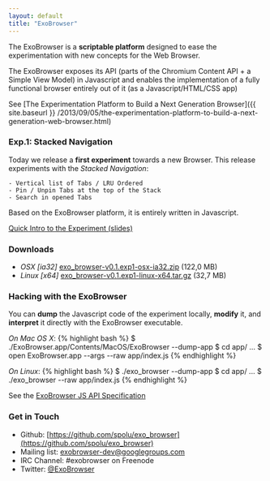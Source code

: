 ```yaml
---
layout: default
title: "ExoBrowser"
---
```



The ExoBrowser is a **scriptable platform** designed to ease the experimentation with new concepts for the Web Browser.

The ExoBrowser exposes its API (parts of the Chromium Content API + a Simple View Model) in Javascript and enables the implementation of a fully functional browser entirely out of it (as a Javascript/HTML/CSS app)

See [The Experimentation Platform to Build a Next Generation Browser]({{ site.baseurl }} /2013/09/05/the-experimentation-platform-to-build-a-next-generation-web-browser.html)

### Exp.1: Stacked Navigation

Today we release a **first experiment** towards a new Browser. This release experiments with the *Stacked Navigation*:

```
- Vertical list of Tabs / LRU Ordered
- Pin / Unpin Tabs at the top of the Stack
- Search in opened Tabs
```

Based on the ExoBrowser platform, it is entirely written in Javascript.

[Quick Intro to the Experiment (slides)](http://slid.es/stanislaspolu/exo_browser-exp1)

### Downloads

- *OSX [ia32]* [exo_browser-v0.1.exp1-osx-ia32.zip](http://bit.ly/1ec5MYP) (122,0 MB)
- *Linux [x64]* [exo_browser-v0.1.exp1-linux-x64.tar.gz](http://bit.ly/15g43Mv) (32,7 MB)

### Hacking with the ExoBrowser

You can **dump** the Javascript code of the experiment locally, **modify** it, and **interpret** it directly with the ExoBrowser executable.

*On Mac OS X*:
{% highlight bash %}
$ ./ExoBrowser.app/Contents/MacOS/ExoBrowser --dump-app
$ cd app/
...
$ open ExoBrowser.app --args --raw app/index.js
{% endhighlight %}

*On Linux*:
{% highlight bash %}
$ ./exo_browser --dump-app
$ cd app/
...
$ ./exo_browser --raw app/index.js
{% endhighlight %}

See the [ExoBrowser JS API Specification](https://github.com/spolu/exo_browser/blob/master/API.md)

### Get in Touch

- Github: [https://github.com/spolu/exo_browser](https://github.com/spolu/exo_browser)
- Mailing list: [exobrowser-dev@googlegroups.com](https://groups.google.com/forum/#!forum/exobrowser-dev)
- IRC Channel: #exobrowser on Freenode
- Twitter: [@ExoBrowser](https://twitter.com/ExoBrowser)

